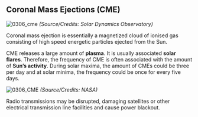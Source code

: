 ## Coronal Mass Ejections (CME)

![0306_cme](./static/0306_cme.jpg)
*(Source/Credits:  Solar Dynamics Observatory)*

Coronal mass ejection is essentially a magnetized cloud of ionised gas consisting of high speed energetic particles ejected from the Sun.

CME releases a large amount of **plasma**. It is usually associated **solar flares**. Therefore, the frequency of CME is often associated with the amount of **Sun’s activity**. During solar maxima, the amount of CMEs could be three per day and at solar minima, the frequency could be once for every five days.

![0306_CME](./static/0306_CME.gif)
*(Source/Credits: NASA)*

Radio transmissions may be disrupted, damaging satellites or other electrical transmission line facilities and cause power blackout. 

